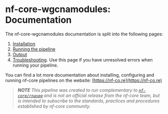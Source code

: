 # nf-core-wgcnamodules: Documentation

The nf-core-wgcnamodules documentation is split into the following pages:

1. [Installation](installation.md)
2. [Running the pipeline](usage.md)
3. [Output](output.md)
4. [Troubleshooting](troubleshooting.md). Use this page if you have unresolved errors when running your pipeline.

You can find a lot more documentation about installing, configuring and running nf-core pipelines on the website: [https://nf-co.re](https://nf-co.re)

> _**NOTE** This pipeline was created to run complementary to [`nf-core/rnaseq`](https://github.com/nf-core/rnaseq) and is not an official release from the nf-core team, but is intended to subscribe to the standards, practices and procedures established by nf-core community._
